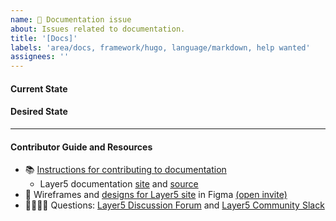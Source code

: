 ```yaml
---
name: 📄 Documentation issue
about: Issues related to documentation.
title: '[Docs]'
labels: 'area/docs, framework/hugo, language/markdown, help wanted'
assignees: ''
---
```

#### Current State


#### Desired State


---

#### Contributor Guide and Resources
- 📚 [Instructions for contributing to documentation](https://github.com/layer5io/docs/blob/master/CONTRIBUTING.md)
   - Layer5 documentation [site](https://docs.layer5.io) and [source](https://github.com/layer5io/docs/)
- 🎨 Wireframes and [designs for Layer5 site](https://www.figma.com/file/5ZwEkSJwUPitURD59YHMEN/Layer5-Designs) in Figma [(open invite)](https://www.figma.com/team_invite/redeem/qJy1c95qirjgWQODApilR9)
- 🙋🏾🙋🏼 Questions: [Layer5 Discussion Forum](https://discuss.layer5.io) and [Layer5 Community Slack](http://slack.layer5.io)
